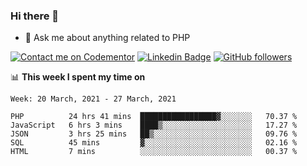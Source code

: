 ### Hi there 👋

<!--
**mustafaculban/mustafaculban** is a ✨ _special_ ✨ repository because its `README.md` (this file) appears on your GitHub profile.

Here are some ideas to get you started:

- 🌱 I’m currently learning ...
- 👯 I’m looking to collaborate on ...
- 🤔 I’m looking for help with ...
- 📫 How to reach me: ...
- 😄 Pronouns: ...
- ⚡ Fun fact: ...

-->
- 💬 Ask me about anything related to PHP

[![Contact me on Codementor](https://www.codementor.io/m-badges/karamusluk/book-session.svg)](https://www.codementor.io/@karamusluk?refer=badge)
[![Linkedin Badge](https://img.shields.io/badge/-Mustafa%20Culban-blue?style=social&logo=Linkedin&logoColor=blue&link=https://www.linkedin.com/in/mustafaculban/)](https://www.linkedin.com/in/mustafaculban/) 
[![GitHub followers](https://img.shields.io/github/followers/karamusluk?label=Follow&style=social)](https://github.com/karamusluk/?tab=follow)


📊 **This week I spent my time on**
<!--START_SECTION:waka-->
```text
Week: 20 March, 2021 - 27 March, 2021

PHP          24 hrs 41 mins  █████████████████▓░░░░░░░   70.37 % 
JavaScript   6 hrs 3 mins    ████▒░░░░░░░░░░░░░░░░░░░░   17.27 % 
JSON         3 hrs 25 mins   ██▒░░░░░░░░░░░░░░░░░░░░░░   09.76 % 
SQL          45 mins         ▓░░░░░░░░░░░░░░░░░░░░░░░░   02.16 % 
HTML         7 mins          ░░░░░░░░░░░░░░░░░░░░░░░░░   00.37 % 
```
<!--END_SECTION:waka-->

